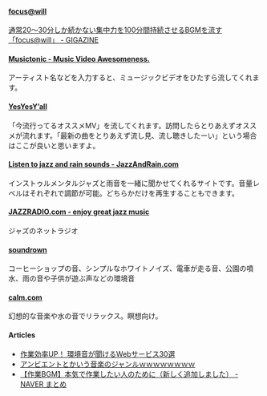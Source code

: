 #### [focus@will](https://www.focusatwill.com/music/#player)
[通常20～30分しか続かない集中力を100分間持続させるBGMを流す「focus@will」 - GIGAZINE](http://gigazine.net/news/20130731-working-music-bgm/)

#### [Musictonic - Music Video Awesomeness.](http://musictonic.com/)
アーティスト名などを入力すると、ミュージックビデオをひたすら流してくれます。

#### [YesYesY’all](http://yesyesyall.org/)
「今流行ってるオススメMV」を流してくれます。訪問したらとりあえずオススメが流れます。「最新の曲をとりあえず流し見、流し聴きしたーい」という場合はここが良いと思いますよ。

#### [Listen to jazz and rain sounds - JazzAndRain.com](http://www.jazzandrain.com/)
インストゥルメンタルジャズと雨音を一緒に聞かせてくれるサイトです。音量レベルはそれぞれで調節が可能。どちらかだけを再生することもできます。

#### [JAZZRADIO.com - enjoy great jazz music](http://www.jazzradio.com/)
ジャズのネットラジオ

#### [soundrown](http://soundrown.com/)
コーヒーショップの音、シンプルなホワイトノイズ、電車が走る音、公園の噴水、雨の音や子供が遊ぶ声などの環境音

#### [calm.com](http://www.calm.com/)
幻想的な音楽や水の音でリラックス。瞑想向け。


#### Articles
- [作業効率UP！ 環境音が聞けるWebサービス30選](http://yuma-z.com/blog/2014/04/ambient_sound/)
- [アンビエントとかいう音楽のジャンルｗｗｗｗｗｗｗｗ](http://alfalfalfa.com/archives/7657883.html)
- [【作業BGM】本気で作業したい人のために（新しく追加しました） - NAVER まとめ](http://matome.naver.jp/odai/2133596327777856401)
